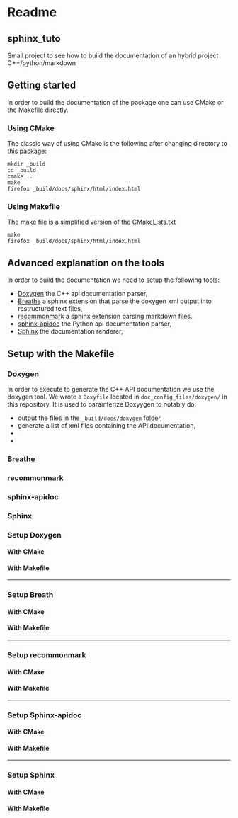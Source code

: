 Readme
======

## sphinx_tuto

Small project to see how to build the documentation of an hybrid project
C++/python/markdown

## Getting started

In order to build the documentation of the package one can use CMake or the
Makefile directly.

### Using CMake

The classic way of using CMake is the following after changing directory
to this package:

    mkdir _build
    cd _build
    cmake ..
    make
    firefox _build/docs/sphinx/html/index.html

### Using Makefile

The make file is a simplified version of the CMakeLists.txt

    make
    firefox _build/docs/sphinx/html/index.html

## Advanced explanation on the tools

In order to build the documentation we need to setup the following tools:
- [Doxygen](http://www.doxygen.nl/) the C++ api documentation parser,
- [Breathe](https://breathe.readthedocs.io/en/latest/) a sphinx extension that
    parse the doxygen xml output into restructured text files,
- [recommonmark](https://recommonmark.readthedocs.io/en/latest/) a sphinx
    extension parsing markdown files.
- [sphinx-apidoc](http://www.sphinx-doc.org/en/master/man/sphinx-apidoc.html)
    the Python api documentation parser,
- [Sphinx](http://www.sphinx-doc.org/en/master/) the documentation renderer,

## Setup with the Makefile

### Doxygen

In order to execute to generate the C++ API documentation we use the
doxygen tool.
We wrote a `Doxyfile` located in `doc_config_files/doxygen/` in this
repository.
It is used to paramterize Doxyygen to notably do:

- output the files in the `_build/docs/doxygen` folder,
- generate a list of xml files containing the API documentation,
- 
- 

### Breathe
### recommonmark
### sphinx-apidoc
### Sphinx



### Setup Doxygen

#### With CMake

#### With Makefile

------------------------

### Setup Breath

#### With CMake

#### With Makefile

------------------------

### Setup recommonmark

#### With CMake

#### With Makefile

------------------------

### Setup Sphinx-apidoc

#### With CMake

#### With Makefile

------------------------

### Setup Sphinx

#### With CMake

#### With Makefile
